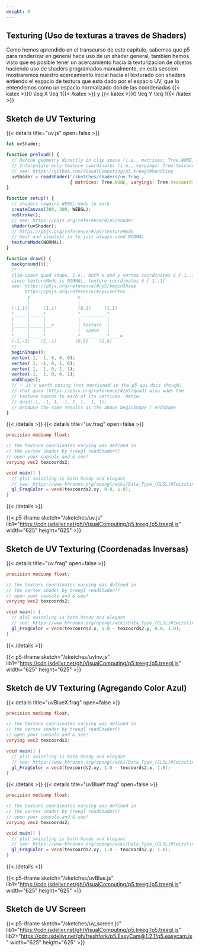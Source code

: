 ```yaml
---
weight: 0
---
```


## Texturing (Uso de texturas a traves de Shaders)


Como hemos aprendido en el transcurso de este capitulo, sabemos que p5 para renderizar en general hace uso de un shader general, tambien hemos visto que es posible tener un acercamiento hacia la texturizacion de objetos haciendo uso de shaders programados manualmente, en esta seccion mostraremos nuestro acercamiento inicial hacia el texturado con shaders entiendo el espacio de textura que esta dado por el espacio UV, que lo entendemos como un espacio normalizado donde las coordenadas {{< katex >}}0 \leq X \leq 1{{< /katex >}} y {{< katex >}}0 \leq Y \leq 1{{< /katex >}}

## Sketch de UV Texturing

{{< details title="uv.js" open=false >}}
```js
let uvShader;

function preload() {
  // Define geometry directly in clip space (i.e., matrices: Tree.NONE).
  // Interpolate only texture coordinates (i.e., varyings: Tree.texcoords2).
  // see: https://github.com/VisualComputing/p5.treegl#handling
  uvShader = readShader('/sketches/shaders/uv.frag',
                        { matrices: Tree.NONE, varyings: Tree.texcoords2 });
}

function setup() {
  // shaders require WEBGL mode to work
  createCanvas(300, 300, WEBGL);
  noStroke();
  // see: https://p5js.org/reference/#/p5/shader
  shader(uvShader);
  // https://p5js.org/reference/#/p5/textureMode
  // best and simplest is to just always used NORMAL
  textureMode(NORMAL);
}

function draw() {
  background(0);
  /*
  clip-space quad shape, i.e., both x and y vertex coordinates ∈ [-1..1]
  since textureMode is NORMAL, texture coordinates ∈ [-1..1]
  see: https://p5js.org/reference/#/p5/beginShape
       https://p5js.org/reference/#/p5/vertex
        y                  v
        |                  |
  (-1,1)|     (1,1)        (0,1)     (1,1)
  *_____|_____*            *__________*   
  |     |     |            |          |        
  |_____|_____|__x         | texture  |        
  |     |     |            |  space   |
  *_____|_____*            *__________*___ u
  (-1,-1)    (1,-1)       (0,0)    (1,0) 
  */
  beginShape();
  vertex(-1, -1, 0, 0, 0);
  vertex( 1, -1, 0, 1, 0);
  vertex( 1,  1, 0, 1, 1);
  vertex(-1,  1, 0, 0, 1);
  endShape();
  // ✨ it's worth noting (not mentioned in the p5 api docs though)
  // that quad (https://p5js.org/reference/#/p5/quad) also adds the
  // texture coords to each of its vertices. Hence:
  // quad(-1, -1, 1, -1, 1, 1, -1, 1);
  // produce the same results as the above beginShape / endShape
}
```
{{< /details >}}
{{< details title="uv.frag" open=false >}}
```GLSL
precision mediump float;

// the texture coordinates varying was defined in 
// the vertex shader by treegl readShader()
// open your console and & see!
varying vec2 texcoords2;

void main() {
  // glsl swizzling is both handy and elegant
  // see: https://www.khronos.org/opengl/wiki/Data_Type_(GLSL)#Swizzling
  gl_FragColor = vec4(texcoords2.xy, 0.0, 1.0);
}
```
{{< /details >}}

{{< p5-iframe sketch="/sketches/uv.js" lib1="https://cdn.jsdelivr.net/gh/VisualComputing/p5.treegl/p5.treegl.js" width="625" height="625" >}}

## Sketch de UV Texturing (Coordenadas Inversas)

{{< details title="uv.frag" open=false >}}
```GLSL
precision mediump float;

// the texture coordinates varying was defined in 
// the vertex shader by treegl readShader()
// open your console and & see!
varying vec2 texcoords2;

void main() {
  // glsl swizzling is both handy and elegant
  // see: https://www.khronos.org/opengl/wiki/Data_Type_(GLSL)#Swizzling
  gl_FragColor = vec4(texcoords2.x, 1.0 - texcoords2.y, 0.0, 1.0);
}
```
{{< /details >}}

{{< p5-iframe sketch="/sketches/uvInv.js" lib1="https://cdn.jsdelivr.net/gh/VisualComputing/p5.treegl/p5.treegl.js" width="625" height="625" >}}

## Sketch de UV Texturing (Agregando Color Azul)

{{< details title="uvBlueX.frag" open=false >}}
```GLSL
precision mediump float;

// the texture coordinates varying was defined in 
// the vertex shader by treegl readShader()
// open your console and & see!
varying vec2 texcoords2;

void main() {
  // glsl swizzling is both handy and elegant
  // see: https://www.khronos.org/opengl/wiki/Data_Type_(GLSL)#Swizzling
  gl_FragColor = vec4(texcoords2.xy, 1.0 - texcoords2.x, 1.0);
}
```
{{< /details >}}
{{< details title="uvBlueY.frag" open=false >}}
```GLSL
precision mediump float;

// the texture coordinates varying was defined in 
// the vertex shader by treegl readShader()
// open your console and & see!
varying vec2 texcoords2;

void main() {
  // glsl swizzling is both handy and elegant
  // see: https://www.khronos.org/opengl/wiki/Data_Type_(GLSL)#Swizzling
  gl_FragColor = vec4(texcoords2.xy, 1.0 - texcoords2.y, 1.0);
}
```
{{< /details >}}

{{< p5-iframe sketch="/sketches/uvBlue.js" lib1="https://cdn.jsdelivr.net/gh/VisualComputing/p5.treegl/p5.treegl.js" width="625" height="625" >}}

## Sketch de UV Screen

{{< p5-iframe sketch="/sketches/uv_screen.js" lib1="https://cdn.jsdelivr.net/gh/VisualComputing/p5.treegl/p5.treegl.js" lib2="https://cdn.jsdelivr.net/gh/freshfork/p5.EasyCam@1.2.1/p5.easycam.js" width="625" height="625" >}}